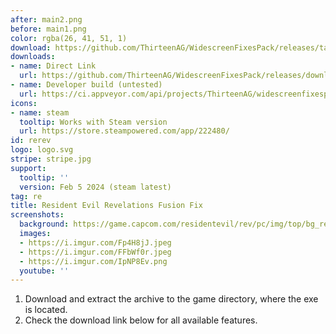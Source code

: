 ```yaml
---
after: main2.png
before: main1.png
color: rgba(26, 41, 51, 1)
download: https://github.com/ThirteenAG/WidescreenFixesPack/releases/tag/rerev
downloads:
- name: Direct Link
  url: https://github.com/ThirteenAG/WidescreenFixesPack/releases/download/rerev/ResidentEvilRevelations.FusionFix.zip
- name: Developer build (untested)
  url: https://ci.appveyor.com/api/projects/ThirteenAG/widescreenfixespack/artifacts/ResidentEvilRevelations.FusionFix.zip?branch=master
icons:
- name: steam
  tooltip: Works with Steam version
  url: https://store.steampowered.com/app/222480/
id: rerev
logo: logo.svg
stripe: stripe.jpg
support:
  tooltip: ''
  version: Feb 5 2024 (steam latest)
tag: re
title: Resident Evil Revelations Fusion Fix
screenshots:
  background: https://game.capcom.com/residentevil/rev/pc/img/top/bg_rev.png
  images:
  - https://i.imgur.com/Fp4H8jJ.jpeg
  - https://i.imgur.com/FFbWf0r.jpeg
  - https://i.imgur.com/IpNP8Ev.png
  youtube: ''
---
```


1. Download and extract the archive to the game directory, where the exe is located.
2. Check the download link below for all available features.
